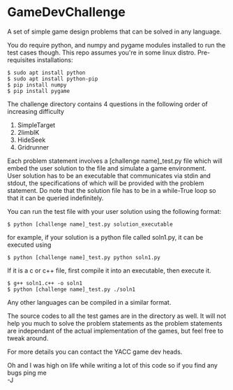 # GameDevChallenge
A set of simple game design problems that can be solved in any language.

You do require python, and numpy and pygame modules installed to run the test cases though.
This repo assumes you're in some linux distro.
Pre-requisites installations:
```
$ sudo apt install python
$ sudo apt install python-pip
$ pip install numpy
$ pip install pygame
```

The challenge directory contains 4 questions in the following order of increasing difficulty
1. SimpleTarget
2. 2limbIK
3. HideSeek
4. Gridrunner

Each problem statement involves a [challenge name]_test.py file which will embed the user solution to the file and simulate a game environment. \
User solution has to be an executable that communicates via stdin and stdout, the specifications of which will be provided with the problem statement. Do note that the solution file has to be in a while-True loop so that it can be queried indefinitely.

You can run the test file with your user solution using the following format:
```
$ python [challenge name]_test.py solution_executable
```

for example, if your solution is a python file called soln1.py, it can be executed using
```
$ python [challenge name]_test.py python soln1.py
```

If it is a c or c++ file, first compile it into an executable, then execute it.
```
$ g++ soln1.c++ -o soln1
$ python [challenge name]_test.py ./soln1
```

Any other languages can be compiled in a similar format.

The source codes to all the test games are in the directory as well. It will not help you much to solve the problem statements as the problem statements are independant of the actual implementation of the games, but feel free to tweak around.

For more details you can contact the YACC game dev heads.

Oh and I was high on life while writing a lot of this code so if you find any bugs ping me \
    -J
